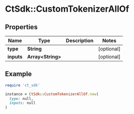 # CtSdk::CustomTokenizerAllOf

## Properties

| Name | Type | Description | Notes |
| ---- | ---- | ----------- | ----- |
| **type** | **String** |  | [optional] |
| **inputs** | **Array&lt;String&gt;** |  | [optional] |

## Example

```ruby
require 'ct_sdk'

instance = CtSdk::CustomTokenizerAllOf.new(
  type: null,
  inputs: null
)
```

